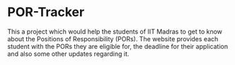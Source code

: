 # POR-Tracker
This a project which would help the students of IIT Madras to get to know about the Positions of Responsibility (PORs). The website provides each student with the PORs they are eligible for, the deadline for their application and also some other updates regarding it.
